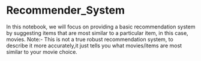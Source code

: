 # Recommender_System
In this notebook, we will focus on providing a basic recommendation system by suggesting items that are most similar to a particular item, in this case, movies.
Note:- This is not a true robust recommendation system, to describe it more accurately,it just tells you what movies/items are most similar to your movie choice.
